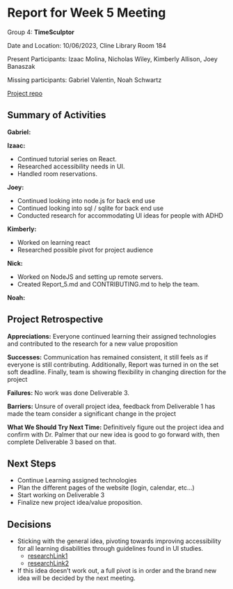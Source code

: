# Report for Week 5 Meeting

Group 4: **TimeSculptor**

Date and Location: 10/06/2023, Cline Library Room 184

Present Participants: Izaac Molina, Nicholas Wiley, Kimberly Allison, Joey Banaszak

Missing participants: Gabriel Valentin, Noah Schwartz

[Project repo](https://github.com/nickw409/TimeSculptor)

## **Summary of Activities**

**Gabriel:**


**Izaac:**

- Continued tutorial series on React.
- Researched accessibility needs in UI.
- Handled room reservations.

**Joey:**

 - Continued looking into node.js for back end use 
 - Continued looking into sql / sqlite for back end use 
 - Conducted research for accommodating UI ideas for people with ADHD

**Kimberly:**

- Worked on learning react
- Researched possible pivot for project audience

**Nick:**

- Worked on NodeJS and setting up remote servers.
- Created Report_5.md and CONTRIBUTING.md to help the team.

**Noah:**


## **Project Retrospective**

**Appreciations:** Everyone continued learning their assigned technologies and contributed to the research for a new value proposition

**Successes:** Communication has remained consistent, it still feels as if everyone is still contributing. Additionally, Report was turned in on the set soft deadline. Finally, team is showing flexibility in changing direction for the project

**Failures:** No work was done Deliverable 3.

**Barriers:** Unsure of overall project idea, feedback from Deliverable 1 has made the team consider a significant change in the project

**What We Should Try Next Time:** Definitively figure out the project idea and confirm with Dr. Palmer that our new idea is good to go forward with, then complete Deliverable 3 based on that.


## **Next Steps**
- Continue Learning assigned technologies
- Plan the different pages of the website (login, calendar, etc…)
- Start working on Deliverable 3
- Finalize new project idea/value proposition.

## **Decisions**
- Sticking with the general idea, pivoting towards improving accessibility for all learning disabilities through guidelines found in UI studies.
     - [researchLink1](https://www.scirp.org/html/7-9301792_43152.htm)
     - [researchLink2](https://link.springer.com/article/10.1007/s10209-023-00986-z#Tab1)
 - If this idea doesn’t work out, a full pivot is in order and the brand new idea will be decided by the next meeting.
